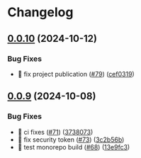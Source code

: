 # Changelog

## [0.0.10](https://github.com/bagermen/rnd-images/compare/0.0.9...0.0.10) (2024-10-12)


### Bug Fixes

* 🐛 fix project publication ([#79](https://github.com/bagermen/rnd-images/issues/79)) ([cef0319](https://github.com/bagermen/rnd-images/commit/cef0319a0ae93d8d1e13d1cb273d1ac0bbbb58ce))

## [0.0.9](https://github.com/bagermen/rnd-images/compare/v0.0.8...0.0.9) (2024-10-08)


### Bug Fixes

* 🐛 ci fixes ([#71](https://github.com/bagermen/rnd-images/issues/71)) ([3738073](https://github.com/bagermen/rnd-images/commit/3738073e53de93d64bbfb5f03a09d99966623df1))
* 🐛 fix security token ([#73](https://github.com/bagermen/rnd-images/issues/73)) ([3c2b56b](https://github.com/bagermen/rnd-images/commit/3c2b56b1af59514c14f4dbc7b36d7db1e7d897f2))
* 🐛 test monorepo build ([#68](https://github.com/bagermen/rnd-images/issues/68)) ([13e9fc3](https://github.com/bagermen/rnd-images/commit/13e9fc31af5a2c5cf83fa499278355cfd1371186))
